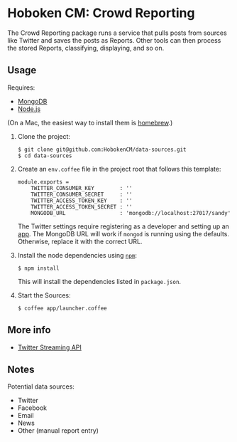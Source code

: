 Hoboken CM: Crowd Reporting
===========================

The Crowd Reporting package runs a service that pulls posts from sources
like Twitter and saves the posts as Reports. Other tools can then process
the stored Reports, classifying, displaying, and so on.


## Usage

Requires:

* [MongoDB](http://www.mongodb.org/)
* [Node.js](http://nodejs.org/)

(On a Mac, the easiest way to install them is [homebrew](http://brew.sh/).)

1.  Clone the project:

        $ git clone git@github.com:HobokenCM/data-sources.git
        $ cd data-sources

2.  Create an `env.coffee` file in the project root that follows this template:

        module.exports =
            TWITTER_CONSUMER_KEY        : ''
            TWITTER_CONSUMER_SECRET     : ''
            TWITTER_ACCESS_TOKEN_KEY    : ''
            TWITTER_ACCESS_TOKEN_SECRET : ''
            MONGODB_URL                 : 'mongodb://localhost:27017/sandy'

    The Twitter settings require registering as a developer and setting up an
    [app](https://dev.twitter.com/apps). The MongoDB URL will work if `mongod`
    is running using the defaults. Otherwise, replace it with the correct URL.

3.  Install the node dependencies using [`npm`](https://npmjs.org/):

        $ npm install

    This will install the dependencies listed in `package.json`.

4.  Start the Sources:

        $ coffee app/launcher.coffee


## More info

* [Twitter Streaming API](https://dev.twitter.com/docs/streaming-apis)


## Notes

Potential data sources:
* Twitter
* Facebook
* Email
* News
* Other (manual report entry)
